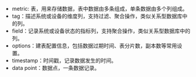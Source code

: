 
- metric: 表，用来存储数据，表中数据由多条组成，单条数据由多个列组成。
- tag：描述系统或设备的维度列，支持过滤、聚合操作，类似关系型数据库中的列。
- field：记录系统或设备状态的指标列，支持聚合操作，类似关系型数据库中的列。
- options：建表配置信息，包括数据过期时间、表分片数，副本数等常用设置。
- timestamp：时间戳，记录数据发生的时间。
- data point：数据点，一条数据记录。